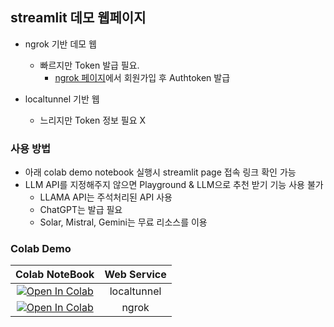 ## streamlit 데모 웹페이지

- ngrok 기반 데모 웹
  - 빠르지만 Token 발급 필요.
    - [ngrok 페이지](https://ngrok.com/)에서 회원가입 후 Authtoken 발급

- localtunnel 기반 웹
  - 느리지만 Token 정보 필요 X

### 사용 방법 

- 아래 colab demo notebook 실행시 streamlit page 접속 링크 확인 가능
- LLM API를 지정해주지 않으면 Playground & LLM으로 추천 받기 기능 사용 불가
  - LLAMA API는 주석처리된 API 사용
  - ChatGPT는 발급 필요
  - Solar, Mistral, Gemini는 무료 리소스를 이용
  

### Colab Demo

| Colab NoteBook | Web Service |
|:-:|:-:|
| <a target="_blank" href="https://colab.research.google.com/github/kangmg/image2music/blob/main/web_demo/MOODSic_localtunnel.ipynb"><img src="https://colab.research.google.com/assets/colab-badge.svg" alt="Open In Colab"/></a> | localtunnel |
| <a target="_blank" href="https://colab.research.google.com/github/kangmg/image2music/blob/main/web_demo/MOODSic_ngrok.ipynb"><img src="https://colab.research.google.com/assets/colab-badge.svg" alt="Open In Colab"/></a> | ngrok | 
